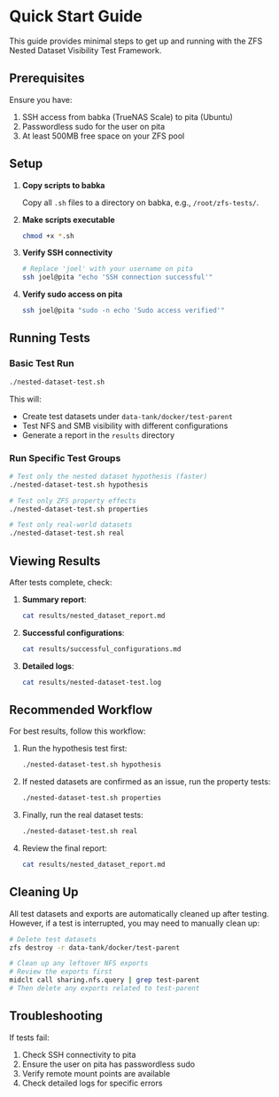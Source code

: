 # Quick Start Guide

This guide provides minimal steps to get up and running with the ZFS Nested Dataset Visibility Test Framework.

## Prerequisites

Ensure you have:
1. SSH access from babka (TrueNAS Scale) to pita (Ubuntu)
2. Passwordless sudo for the user on pita
3. At least 500MB free space on your ZFS pool

## Setup

1. **Copy scripts to babka**

   Copy all `.sh` files to a directory on babka, e.g., `/root/zfs-tests/`.

2. **Make scripts executable**

   ```bash
   chmod +x *.sh
   ```

3. **Verify SSH connectivity**

   ```bash
   # Replace 'joel' with your username on pita
   ssh joel@pita "echo 'SSH connection successful'"
   ```

4. **Verify sudo access on pita**

   ```bash
   ssh joel@pita "sudo -n echo 'Sudo access verified'" 
   ```

## Running Tests

### Basic Test Run

```bash
./nested-dataset-test.sh
```

This will:
- Create test datasets under `data-tank/docker/test-parent`
- Test NFS and SMB visibility with different configurations
- Generate a report in the `results` directory

### Run Specific Test Groups

```bash
# Test only the nested dataset hypothesis (faster)
./nested-dataset-test.sh hypothesis

# Test only ZFS property effects
./nested-dataset-test.sh properties

# Test only real-world datasets
./nested-dataset-test.sh real
```

## Viewing Results

After tests complete, check:

1. **Summary report**:
   ```bash
   cat results/nested_dataset_report.md
   ```

2. **Successful configurations**:
   ```bash
   cat results/successful_configurations.md
   ```

3. **Detailed logs**:
   ```bash
   cat results/nested-dataset-test.log
   ```

## Recommended Workflow

For best results, follow this workflow:

1. Run the hypothesis test first:
   ```bash
   ./nested-dataset-test.sh hypothesis
   ```

2. If nested datasets are confirmed as an issue, run the property tests:
   ```bash
   ./nested-dataset-test.sh properties
   ```

3. Finally, run the real dataset tests:
   ```bash
   ./nested-dataset-test.sh real
   ```

4. Review the final report:
   ```bash
   cat results/nested_dataset_report.md
   ```

## Cleaning Up

All test datasets and exports are automatically cleaned up after testing. However, if a test is interrupted, you may need to manually clean up:

```bash
# Delete test datasets
zfs destroy -r data-tank/docker/test-parent

# Clean up any leftover NFS exports
# Review the exports first
midclt call sharing.nfs.query | grep test-parent
# Then delete any exports related to test-parent
```

## Troubleshooting

If tests fail:

1. Check SSH connectivity to pita
2. Ensure the user on pita has passwordless sudo
3. Verify remote mount points are available
4. Check detailed logs for specific errors
